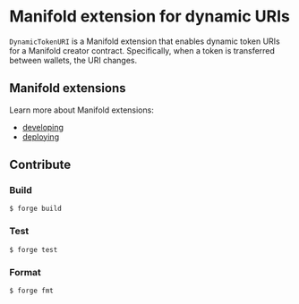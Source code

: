 # Manifold extension for dynamic URIs

`DynamicTokenURI` is a Manifold extension that enables dynamic token URIs
for a Manifold creator contract. Specifically, when a token is transferred
between wallets, the URI changes.

## Manifold extensions

Learn more about Manifold extensions:
* [developing](https://docs.manifold.xyz/v/manifold-for-developers/smart-contracts/manifold-creator/contracts/extensions)
* [deploying](https://docs.manifold.xyz/v/manifold-for-developers/smart-contracts/manifold-creator/contracts/extensions/extensions-deployment-guide)

## Contribute

### Build

```shell
$ forge build
```

### Test

```shell
$ forge test
```

### Format

```shell
$ forge fmt
```
